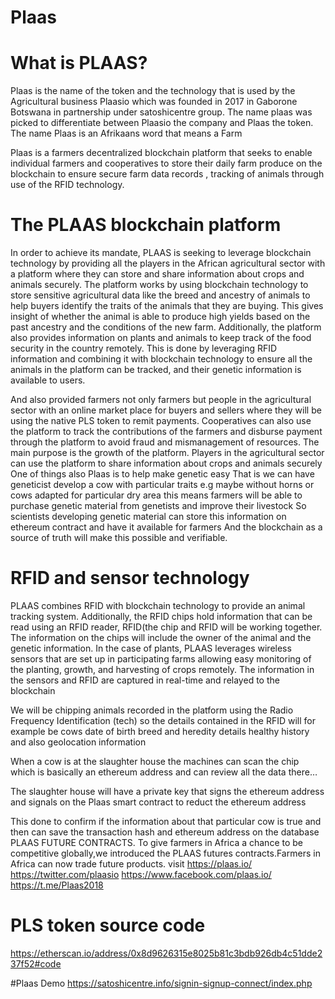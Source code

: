 # Plaas
# What is PLAAS?
Plaas is the name of the token and the technology that is used by the Agricultural business Plaasio which was founded in 2017 in 
Gaborone Botswana in partnership under satoshicentre group. The name plaas was picked to differentiate between Plaasio the company and 
Plaas the token. The name Plaas is an Afrikaans word that means a Farm

Plaas is a farmers decentralized blockchain platform that seeks to enable individual farmers and cooperatives to store their daily farm produce on the blockchain to ensure secure farm data records , tracking of animals through use of the RFID technology. 

# The PLAAS blockchain platform
In order to achieve its mandate, PLAAS is seeking to leverage blockchain technology by providing all the players in the African agricultural sector with a platform where they can store and share information about crops and animals securely. The platform works by using blockchain technology to store sensitive agricultural data like the breed and ancestry of animals to help buyers identify the traits of the animals that they are buying. This gives insight of whether the animal is able to produce high yields based on the past ancestry and the conditions of the new farm. Additionally, the platform also provides information on plants and animals to keep track of the food security in the country remotely. This is done by leveraging RFID information and combining it with blockchain technology to ensure all the animals in the platform can be tracked, and their genetic information is available to users.

And also provided farmers not only farmers but people in the agricultural sector with an online market place for buyers and sellers where they will be using the native PLS token to remit payments. Cooperatives can also use the platform to track the contributions of the farmers and disburse payment through the platform to avoid fraud and mismanagement of resources. The main purpose is the growth of the platform.
Players in the agricultural sector can use the platform to share information about crops and animals securely
One of things also Plaas is to help make genetic easy 
That is we can have geneticist develop a cow with particular traits e.g maybe without horns or cows adapted for particular dry area this means farmers will be able to purchase genetic material from genetists and improve their livestock
So scientists developing genetic material can store this information on ethereum contract and have it available for farmers 
And the blockchain as a source of truth will make this possible and verifiable.

# RFID and sensor technology
PLAAS combines RFID with blockchain technology to provide an animal tracking system. Additionally, the RFID chips hold information that can be read using an RFID reader, RFID(the chip and RFID will be working together. The information on the chips will include the owner of the animal and the genetic information. In the case of plants, PLAAS leverages wireless sensors that are set up in participating farms allowing easy monitoring of the planting, growth, and harvesting of crops remotely. The information in the sensors and RFID are captured in real-time and relayed to the blockchain

We will be chipping animals recorded in the platform using the Radio Frequency Identification (tech) so the details contained in the RFID will for example be cows date of birth breed and heredity details healthy history and also geolocation information

When a cow is at the slaughter house the machines can scan the chip which is basically an   ethereum address and can review all the data there…

The slaughter house will have a private key that signs the ethereum address and signals on the Plaas smart contract to reduct the ethereum address

This done to confirm  if the information about that particular cow is true and then can save the transaction hash and ethereum address on the database
PLAAS FUTURE CONTRACTS.
To give farmers in Africa a chance to be competitive globally,we introduced the PLAAS futures contracts.Farmers in Africa can now trade 
future products.
visit https://plaas.io/ https://twitter.com/plaasio https://www.facebook.com/plaas.io/ https://t.me/Plaas2018
# PLS token source code 
https://etherscan.io/address/0x8d9626315e8025b81c3bdb926db4c51dde237f52#code

#Plaas Demo
https://satoshicentre.info/signin-signup-connect/index.php
